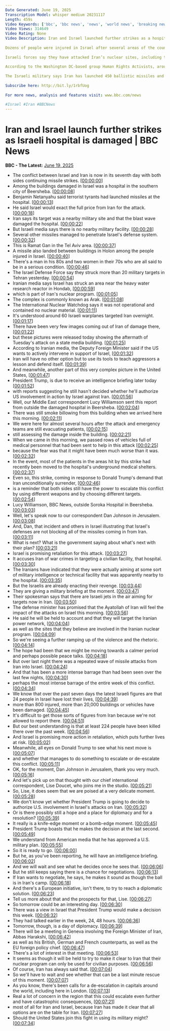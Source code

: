 ```yaml
---
Date Generated: June 19, 2025
Transcription Model: whisper medium 20231117
Length: 459s
Video Keywords: ['bbc', 'bbc news', 'news', 'world news', 'breaking news', 'us news', 'world', 'america', 'usa', 'usa news', 'india news']
Video Views: 314649
Video Rating: None
Video Description: Iran and Israel launched further strikes as a hospital in southern Israel was damaged and nuclear sites were targeted in Iran.
 
Dozens of people were injured in Israel after several areas of the country was hit overnight - prompting Israel's defence minister, Israel Katz, to say that Iran's supreme leader Ali Khamenei "can no longer be allowed to exist”.
 
Israeli forces say they have attacked Iran’s nuclear sites, including the Arak heavy water reactor and the Natanz uranium enrichment plant.
 
According to the Washington DC-based group Human Rights Activists, around 585 people have been killed in Iran by Israel’s attacks since the conflict started last Friday.
 
The Israeli military says Iran has launched 450 ballistic missiles and hundreds of drones since Friday, killing 24 people in Israel.
 
Subscribe here: http://bit.ly/1rbfUog
 
For more news, analysis and features visit: www.bbc.com/news
 
#Israel #Iran #BBCNews
---
```


# Iran and Israel launch further strikes as Israeli hospital is damaged | BBC News
**BBC - The Latest:** [June 19, 2025](https://www.youtube.com/watch?v=WMHMLnuNIoY)
*  The conflict between Israel and Iran is now in its seventh day with both sides continuing missile strikes. [[00:00:00](https://www.youtube.com/watch?v=WMHMLnuNIoY&t=0.0s)]
*  Among the buildings damaged in Israel was a hospital in the southern city of Beersheba. [[00:00:08](https://www.youtube.com/watch?v=WMHMLnuNIoY&t=8.0s)]
*  Benjamin Netanyahu said terrorist tyrants had launched missiles at the hospital. [[00:00:13](https://www.youtube.com/watch?v=WMHMLnuNIoY&t=13.0s)]
*  He said Israel would exact the full price from Iran for the attack. [[00:00:18](https://www.youtube.com/watch?v=WMHMLnuNIoY&t=18.0s)]
*  Iran says its target was a nearby military site and that the blast wave damaged the hospital. [[00:00:22](https://www.youtube.com/watch?v=WMHMLnuNIoY&t=22.0s)]
*  But Israeli media says there is no nearby military facility. [[00:00:28](https://www.youtube.com/watch?v=WMHMLnuNIoY&t=28.0s)]
*  Several other missiles managed to penetrate Israel's defense system. [[00:00:32](https://www.youtube.com/watch?v=WMHMLnuNIoY&t=32.0s)]
*  This is Ramat Gan in the Tel Aviv area. [[00:00:37](https://www.youtube.com/watch?v=WMHMLnuNIoY&t=37.0s)]
*  A missile also landed between buildings in Holon among the people injured in Israel. [[00:00:40](https://www.youtube.com/watch?v=WMHMLnuNIoY&t=40.0s)]
*  There's a man in his 80s and two women in their 70s who are all said to be in a serious condition. [[00:00:46](https://www.youtube.com/watch?v=WMHMLnuNIoY&t=46.0s)]
*  The Israel Defense Force say they struck more than 20 military targets in Tehran yesterday. [[00:00:54](https://www.youtube.com/watch?v=WMHMLnuNIoY&t=54.0s)]
*  Iranian media says Israel has struck an area near the heavy water research reactor in Hondab, [[00:00:59](https://www.youtube.com/watch?v=WMHMLnuNIoY&t=59.0s)]
*  which is part of Iran's nuclear program. [[00:01:05](https://www.youtube.com/watch?v=WMHMLnuNIoY&t=65.0s)]
*  The complex is commonly known as Arak. [[00:01:08](https://www.youtube.com/watch?v=WMHMLnuNIoY&t=68.0s)]
*  The International Nuclear Watchdog says it was not operational and contained no nuclear material. [[00:01:11](https://www.youtube.com/watch?v=WMHMLnuNIoY&t=71.0s)]
*  It's understood around 60 Israeli warplanes targeted Iran overnight. [[00:01:17](https://www.youtube.com/watch?v=WMHMLnuNIoY&t=77.0s)]
*  There have been very few images coming out of Iran of damage there, [[00:01:22](https://www.youtube.com/watch?v=WMHMLnuNIoY&t=82.0s)]
*  but these pictures were released today showing the aftermath of Tuesday's attack on a state media building. [[00:01:25](https://www.youtube.com/watch?v=WMHMLnuNIoY&t=85.0s)]
*  According to Iranian media, the Deputy Foreign Minister said if the US wants to actively intervene in support of Israel, [[00:01:32](https://www.youtube.com/watch?v=WMHMLnuNIoY&t=92.0s)]
*  Iran will have no other option but to use its tools to teach aggressors a lesson and defend itself. [[00:01:39](https://www.youtube.com/watch?v=WMHMLnuNIoY&t=99.0s)]
*  And meanwhile, another part of this very complex picture in the United States, [[00:01:47](https://www.youtube.com/watch?v=WMHMLnuNIoY&t=107.0s)]
*  President Trump, is due to receive an intelligence briefing later today [[00:01:52](https://www.youtube.com/watch?v=WMHMLnuNIoY&t=112.0s)]
*  with reports suggesting he still hasn't decided whether he'll authorize US involvement in action by Israel against Iran. [[00:01:56](https://www.youtube.com/watch?v=WMHMLnuNIoY&t=116.0s)]
*  Well, our Middle East correspondent Lucy Williamson sent this report from outside the damaged hospital in Beersheba. [[00:02:04](https://www.youtube.com/watch?v=WMHMLnuNIoY&t=124.0s)]
*  There was still smoke billowing from this building when we arrived here this morning. [[00:02:11](https://www.youtube.com/watch?v=WMHMLnuNIoY&t=131.0s)]
*  We were here for almost several hours after the attack and emergency teams are still evacuating patients, [[00:02:15](https://www.youtube.com/watch?v=WMHMLnuNIoY&t=135.0s)]
*  still assessing the damage inside the building. [[00:02:21](https://www.youtube.com/watch?v=WMHMLnuNIoY&t=141.0s)]
*  When we came in this morning, we passed rows of vehicles full of medical personnel that had been sent to help in this attack [[00:02:25](https://www.youtube.com/watch?v=WMHMLnuNIoY&t=145.0s)]
*  because the fear was that it might have been much worse than it was. [[00:02:32](https://www.youtube.com/watch?v=WMHMLnuNIoY&t=152.0s)]
*  In the event, most of the patients in the areas hit by this strike had recently been moved to the hospital's underground medical shelters. [[00:02:37](https://www.youtube.com/watch?v=WMHMLnuNIoY&t=157.0s)]
*  Even so, this strike, coming in response to Donald Trump's demand that Iran unconditionally surrender, [[00:02:46](https://www.youtube.com/watch?v=WMHMLnuNIoY&t=166.0s)]
*  is a reminder that both sides still have the power to escalate this conflict by using different weapons and by choosing different targets. [[00:02:54](https://www.youtube.com/watch?v=WMHMLnuNIoY&t=174.0s)]
*  Lucy Williamson, BBC News, outside Soroka Hospital in Beersheba. [[00:03:03](https://www.youtube.com/watch?v=WMHMLnuNIoY&t=183.0s)]
*  Well, let's speak now to our correspondent Dan Johnson in Jerusalem. [[00:03:08](https://www.youtube.com/watch?v=WMHMLnuNIoY&t=188.0s)]
*  And, Dan, that incident and others in Israel illustrating that Israel's defenses are not blocking all of the missiles coming in from Iran. [[00:03:11](https://www.youtube.com/watch?v=WMHMLnuNIoY&t=191.0s)]
*  What is next? What is the government saying about what's next with their plan? [[00:03:21](https://www.youtube.com/watch?v=WMHMLnuNIoY&t=201.0s)]
*  Israel is promising retaliation for this attack. [[00:03:27](https://www.youtube.com/watch?v=WMHMLnuNIoY&t=207.0s)]
*  It accuses Iran of war crimes in targeting a civilian facility, that hospital. [[00:03:30](https://www.youtube.com/watch?v=WMHMLnuNIoY&t=210.0s)]
*  The Iranians have indicated that they were actually aiming at some sort of military intelligence or technical facility that was apparently nearby to the hospital. [[00:03:35](https://www.youtube.com/watch?v=WMHMLnuNIoY&t=215.0s)]
*  But the Israelis are already enacting their revenge. [[00:03:44](https://www.youtube.com/watch?v=WMHMLnuNIoY&t=224.0s)]
*  They are giving a military briefing at the moment. [[00:03:47](https://www.youtube.com/watch?v=WMHMLnuNIoY&t=227.0s)]
*  Their spokesman says that there are Israeli jets in the air aiming for targets now in Iran. [[00:03:50](https://www.youtube.com/watch?v=WMHMLnuNIoY&t=230.0s)]
*  The defense minister has promised that the Ayatollah of Iran will feel the impact of the attacks on Israel this morning. [[00:03:56](https://www.youtube.com/watch?v=WMHMLnuNIoY&t=236.0s)]
*  He said he will be held to account and that they will target the Iranian power network, [[00:04:04](https://www.youtube.com/watch?v=WMHMLnuNIoY&t=244.0s)]
*  as well as the sites that they believe are involved in the Iranian nuclear program. [[00:04:09](https://www.youtube.com/watch?v=WMHMLnuNIoY&t=249.0s)]
*  So we're seeing a further ramping up of the violence and the rhetoric. [[00:04:14](https://www.youtube.com/watch?v=WMHMLnuNIoY&t=254.0s)]
*  The hope had been that we might be moving towards a calmer period and perhaps possible peace talks. [[00:04:18](https://www.youtube.com/watch?v=WMHMLnuNIoY&t=258.0s)]
*  But over last night there was a repeated wave of missile attacks from Iran into Israel. [[00:04:24](https://www.youtube.com/watch?v=WMHMLnuNIoY&t=264.0s)]
*  And that has been a more intense barrage than had been seen over the last few nights, [[00:04:30](https://www.youtube.com/watch?v=WMHMLnuNIoY&t=270.0s)]
*  perhaps the most intense barrage of the entire week of this conflict. [[00:04:34](https://www.youtube.com/watch?v=WMHMLnuNIoY&t=274.0s)]
*  We know that over the past seven days the latest Israeli figures are that 24 people in Israel have lost their lives, [[00:04:39](https://www.youtube.com/watch?v=WMHMLnuNIoY&t=279.0s)]
*  more than 800 injured, more than 20,000 buildings or vehicles have been damaged. [[00:04:45](https://www.youtube.com/watch?v=WMHMLnuNIoY&t=285.0s)]
*  It's difficult to get those sorts of figures from Iran because we're not allowed to report there. [[00:04:51](https://www.youtube.com/watch?v=WMHMLnuNIoY&t=291.0s)]
*  But our best understanding is that at least 224 people have been killed there over the past week. [[00:04:56](https://www.youtube.com/watch?v=WMHMLnuNIoY&t=296.0s)]
*  And Israel is promising more action in retaliation, which puts further lives at risk. [[00:05:02](https://www.youtube.com/watch?v=WMHMLnuNIoY&t=302.0s)]
*  Meanwhile, all eyes on Donald Trump to see what his next move is [[00:05:07](https://www.youtube.com/watch?v=WMHMLnuNIoY&t=307.0s)]
*  and whether that manages to do something to escalate or de-escalate this conflict. [[00:05:11](https://www.youtube.com/watch?v=WMHMLnuNIoY&t=311.0s)]
*  OK, for the moment, Dan Johnson in Jerusalem, thank you very much. [[00:05:16](https://www.youtube.com/watch?v=WMHMLnuNIoY&t=316.0s)]
*  And let's pick up on that thought with our chief international correspondent, Lise Doucet, who joins me in the studio. [[00:05:21](https://www.youtube.com/watch?v=WMHMLnuNIoY&t=321.0s)]
*  So, Lise, it does seem that we are poised at a very delicate moment. [[00:05:28](https://www.youtube.com/watch?v=WMHMLnuNIoY&t=328.0s)]
*  We don't know yet whether President Trump is going to decide to authorize U.S. involvement in Israel's attacks on Iran. [[00:05:32](https://www.youtube.com/watch?v=WMHMLnuNIoY&t=332.0s)]
*  Or is there possibly still a hope and a place for diplomacy and for a resolution? [[00:05:39](https://www.youtube.com/watch?v=WMHMLnuNIoY&t=339.0s)]
*  It really is a knife-edge moment or a bomb-edge moment. [[00:05:45](https://www.youtube.com/watch?v=WMHMLnuNIoY&t=345.0s)]
*  President Trump boasts that he makes the decision at the last second. [[00:05:49](https://www.youtube.com/watch?v=WMHMLnuNIoY&t=349.0s)]
*  We understand from American media that he has approved a U.S. military plan. [[00:05:55](https://www.youtube.com/watch?v=WMHMLnuNIoY&t=355.0s)]
*  So it is ready to go. [[00:06:00](https://www.youtube.com/watch?v=WMHMLnuNIoY&t=360.0s)]
*  But he, as you've been reporting, he will have an intelligence briefing. [[00:06:02](https://www.youtube.com/watch?v=WMHMLnuNIoY&t=362.0s)]
*  And we will wait and see what he decides once he sees that. [[00:06:06](https://www.youtube.com/watch?v=WMHMLnuNIoY&t=366.0s)]
*  But he still keeps saying there is a chance for negotiations. [[00:06:13](https://www.youtube.com/watch?v=WMHMLnuNIoY&t=373.0s)]
*  If Iran wants to negotiate, he says, he makes it sound as though the ball is in Iran's camp. [[00:06:18](https://www.youtube.com/watch?v=WMHMLnuNIoY&t=378.0s)]
*  And there's a European initiative, isn't there, to try to reach a diplomatic solution. [[00:06:23](https://www.youtube.com/watch?v=WMHMLnuNIoY&t=383.0s)]
*  Tell us more about that and the prospects for that, Lise. [[00:06:27](https://www.youtube.com/watch?v=WMHMLnuNIoY&t=387.0s)]
*  So tomorrow could be an interesting day. [[00:06:30](https://www.youtube.com/watch?v=WMHMLnuNIoY&t=390.0s)]
*  There was a view in Israel that President Trump would make a decision this week. [[00:06:32](https://www.youtube.com/watch?v=WMHMLnuNIoY&t=392.0s)]
*  They had talked earlier in the week, 24, 48 hours. [[00:06:36](https://www.youtube.com/watch?v=WMHMLnuNIoY&t=396.0s)]
*  Tomorrow, though, is a day of diplomacy. [[00:06:39](https://www.youtube.com/watch?v=WMHMLnuNIoY&t=399.0s)]
*  There will be a meeting in Geneva involving the Foreign Minister of Iran, Abbas Harakshi, [[00:06:42](https://www.youtube.com/watch?v=WMHMLnuNIoY&t=402.0s)]
*  as well as his British, German and French counterparts, as well as the EU foreign policy chief. [[00:06:47](https://www.youtube.com/watch?v=WMHMLnuNIoY&t=407.0s)]
*  There's a lot of interest in that meeting. [[00:06:53](https://www.youtube.com/watch?v=WMHMLnuNIoY&t=413.0s)]
*  It seems as though it will be held to try to make it clear to Iran that their nuclear program can only be used for civilian purposes. [[00:06:56](https://www.youtube.com/watch?v=WMHMLnuNIoY&t=416.0s)]
*  Of course, Iran has always said that. [[00:07:04](https://www.youtube.com/watch?v=WMHMLnuNIoY&t=424.0s)]
*  So we'll have to wait and see whether that can be a last minute rescue of this moment. [[00:07:07](https://www.youtube.com/watch?v=WMHMLnuNIoY&t=427.0s)]
*  As you know, there's been calls for a de-escalation in capitals around the world, including here in London. [[00:07:13](https://www.youtube.com/watch?v=WMHMLnuNIoY&t=433.0s)]
*  Real a lot of concern in the region that this could escalate even further and have catastrophic consequences, [[00:07:21](https://www.youtube.com/watch?v=WMHMLnuNIoY&t=441.0s)]
*  most of all for Iran and Israel, because Iran has made it clear that all options are on the table for Iran. [[00:07:27](https://www.youtube.com/watch?v=WMHMLnuNIoY&t=447.0s)]
*  Should the United States join this fight in using its military might? [[00:07:34](https://www.youtube.com/watch?v=WMHMLnuNIoY&t=454.0s)]

